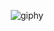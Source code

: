 <div align="center">

![giphy](https://user-images.githubusercontent.com/76796679/230342155-b2cb0241-4545-41b5-8db1-c2ec3d9f7175.gif) <br> 
<br>

<!-- 
[![Solved.ac Profile](http://mazassumnida.wtf/api/v2/generate_badge?boj=zz0905k)](https://solved.ac/zz0905k/) <br>


![aws-certified-cloud-practitioner (4)](https://github.com/kimjunseoo/kimjunseoo/assets/76796679/3d1e354c-d976-457f-9d47-d55141aaf8b1)

 -->
</div>
